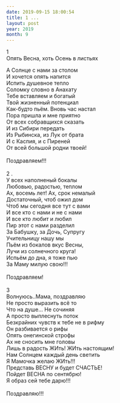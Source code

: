 ```yaml
---
date: 2019-09-15 18:00:54
title: 1 ...
layout: post
year: 2019
month: 9
---
```

1 <br/>
Опять Весна, хоть Осень в листьях <br/>
<!--more-->
А Солнце с нами за столом <br/>
И хочется опять напится <br/>
Испить душевное тепло <br/>
Соломку словно в Анахату <br/>
Тебе вставляем и богатый <br/>
Твой жизненный потенциал <br/>
Как-будто пьём. Вновь час настал <br/>
Пора пришла и мне приятно <br/>
От всех собравщихся сказать <br/>
И из Сибири передать <br/>
Из Рыбинска, из Лук от брата <br/>
И с Каспия, и с Пиреней <br/>
От всей большой родни твоей! <br/>
 <br/>
Поздравляем!!! <br/>
 <br/>
2 . <br/>
У всех наполненый бокалы <br/>
Любовью, радостью, теплом <br/>
Ах, восемь лет! Ах, срок немалый <br/>
Достаточный, чтоб ожил дом <br/>
Чтоб мы сегодня все тут с вами <br/>
И все кто с нами и не с нами <br/>
И все кто любит и любил <br/>
Пир этот с нами разделил <br/>
За Бабушку, за Дочь, Супругу <br/>
Учительницу нашу мы <br/>
Пьём из бокалов вкус Весны, <br/>
Лучи из солнечного круга! <br/>
Испьём до дна, я тоже пью <br/>
За Маму милую свою!!! <br/>
 <br/>
Поздравляем! <br/>
 <br/>
3<br/>
Волнуюсь..Мама, поздравляю <br/>
Не просто выразить всё то <br/>
Что на душе... Не сочиняя <br/>
А просто выплеснуть поток <br/>
Безкрайних чувств к тебе не в рифму <br/>
Он разбивается о рифы <br/>
Опять онегинской строфы <br/>
Ах не сносить мне головы <br/>
Лишь в радость ЖИть! ЖИть настоящим! <br/>
Нам Солнцем каждый день светить <br/>
Я Мамочка желаю ЖИть!!! <br/>
Представь ВЕСНУ и будет СЧАСТЬЕ! <br/>
Пойдет ВЕСНА по сентябрю! <br/>
Я образ сей тебе дарю!!! <br/>
 <br/>
Поздравляю!!!<br/>